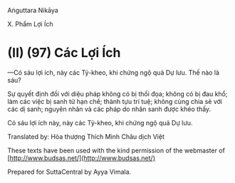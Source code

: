 Aṅguttara Nikāya

X. Phẩm Lợi Ích

# (II) (97) Các Lợi Ích

—Có sáu lợi ích, này các Tỷ-kheo, khi chứng ngộ quả Dự lưu. Thế nào là sáu?

Sự quyết định đối với diệu pháp không có bị thối đọa; không có bị đau khổ; làm các việc bị sanh tử hạn chế; thành tựu trí tuệ; không cùng chia sẻ với các dị sanh; nguyên nhân và các pháp do nhân sanh được khéo thấy.

Có sáu lợi ích này, này các Tỷ-kheo, khi chứng ngộ quả Dự lưu.

Translated by: Hòa thượng Thích Minh Châu dịch Việt

These texts have been used with the kind permission of the webmaster of [http://www.budsas.net/](http://www.budsas.net/)

Prepared for SuttaCentral by Ayya Vimala.